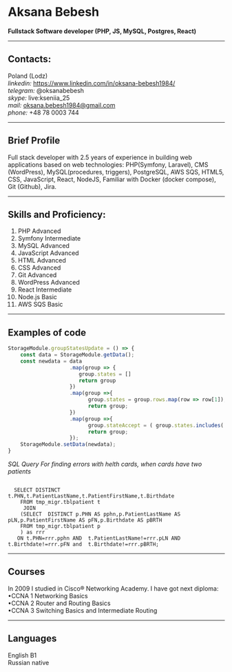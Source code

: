 # Aksana Bebesh

**Fullstack Software developer (PHP, JS, MySQL, Postgres, React)**

<hr />

## Contacts:

 Poland (Lodz) <br>
*linkedin:* <a href="https://www.linkedin.com/in/oksana-bebesh1984/">https://www.linkedin.com/in/oksana-bebesh1984/</a><br>
*telegram:* @oksanabebesh <br>
*skype:* live:kseniia_25<br>
*mail:* <a href="mailto:oksana.bebesh1984@gmail.com">oksana.bebesh1984@gmail.com</a><br>
*phone:* +48 78 0003 744<br>

<hr />

## Brief Profile
<p>Full stack developer with 2.5 years of experience in building web applications based on web technologies: PHP(Symfony, Laravel), CMS (WordPress), MySQL(procedures, triggers), PostgreSQL,
AWS SQS, HTML5, CSS, JavaScript, React, NodeJS, Familiar with Docker (docker compose), Git (Github), Jira.</p>

<hr />

## Skills and Proficiency:


1) PHP Advanced
2) Symfony Intermediate
3) MySQL Advanced
4) JavaScript Advanced
5) HTML Advanced
6) CSS Advanced
7) Git Advanced
8) WordPress Advanced
9) React Intermediate
10) Node.js Basic
11) AWS SQS Basic 

<hr />

## Examples of code  
```JavaScript
StorageModule.groupStatesUpdate = () => {  
    const data = StorageModule.getData();
    const newdata = data
                    .map(group => {
                       group.states = []
                       return group
                    })
                    .map(group =>{                          
                          group.states = group.rows.map(row => row[1]);                          
                          return group;
                    })
                    .map(group =>{
                          group.stateAccept = ( group.states.includes('принят') ) ? 'Accept' : ''
                          return group;
                    });
    StorageModule.setData(newdata);
}
```

*SQL Query For finding errors with helth cards, when cards have two patients*<br/>
<pre><code>
  SELECT DISTINCT  t.PHN,t.PatientLastName,t.PatientFirstName,t.Birthdate  
    FROM tmp_migr.tblpatient t
     JOIN
    (SELECT  DISTINCT p.PHN AS pphn,p.PatientLastName AS pLN,p.PatientFirstName AS pFN,p.Birthdate AS pBRTH
    FROM tmp_migr.tblpatient p 
    ) as rrr 
   ON t.PHN=rrr.pphn AND  t.PatientLastName!=rrr.pLN AND t.Birthdate!=rrr.pFN and  t.Birthdate!=rrr.pBRTH;
</code></pre>

<hr />

## Courses
In 2009 I studied in Cisco® Networking Academy. I have got next diploma: <br>
•CCNA 1 Networking Basics <br>
•CCNA 2 Router and Routing Basics <br>
•CCNA 3 Switching Basics and Intermediate Routing <br>


<hr />

## Languages <br/>
English B1 <br/>
Russian native <br/>
